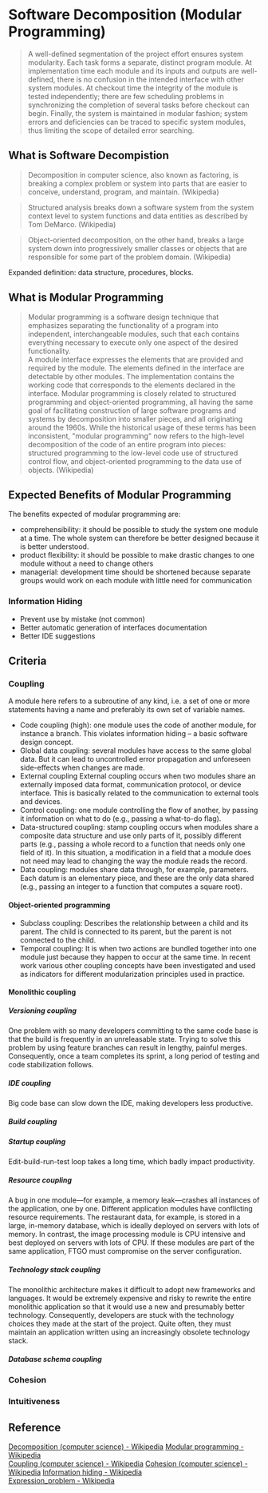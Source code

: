 # Software Decomposition (Modular Programming)

> A well-defined segmentation of the project effort ensures system modularity. Each task forms a separate, distinct program module. At implementation time each module and its inputs and outputs are well-defined, there is no confusion in the intended interface with other system modules. At checkout time the integrity of the module is tested independently; there are few scheduling problems in synchronizing the completion of several tasks before checkout can begin. Finally, the system is maintained in modular fashion; system errors and deficiencies can be traced to specific system modules, thus limiting the scope of detailed error searching.

## What is Software Decompistion
> Decomposition in computer science, also known as factoring, is breaking a complex problem or system into parts that are easier to conceive, understand, program, and maintain. (Wikipedia)

> Structured analysis breaks down a software system from the system context level to system functions and data entities as described by Tom DeMarco. (Wikipedia)

> Object-oriented decomposition, on the other hand, breaks a large system down into progressively smaller classes or objects that are responsible for some part of the problem domain. (Wikipedia)  

Expanded definition: data structure, procedures, blocks.

## What is Modular Programming
> Modular programming is a software design technique that emphasizes separating the functionality of a program into independent, interchangeable modules, such that each contains everything necessary to execute only one aspect of the desired functionality.  
A module interface expresses the elements that are provided and required by the module. The elements defined in the interface are detectable by other modules. The implementation contains the working code that corresponds to the elements declared in the interface. Modular programming is closely related to structured programming and object-oriented programming, all having the same goal of facilitating construction of large software programs and systems by decomposition into smaller pieces, and all originating around the 1960s. While the historical usage of these terms has been inconsistent, "modular programming" now refers to the high-level decomposition of the code of an entire program into pieces: structured programming to the low-level code use of structured control flow, and object-oriented programming to the data use of objects. (Wikipedia)

## Expected Benefits of Modular Programming
The benefits expected of modular programming are:
+ comprehensibility: it should be possible to study the system one module at a time. The whole system can therefore be better designed because it is better understood.
+ product flexibility: it should be possible to make drastic changes to one module without a need to change others
+ managerial: development time should be shortened because separate groups would work on each module with little need for communication

### Information Hiding
+ Prevent use by mistake (not common)
+ Better automatic generation of interfaces documentation 
+ Better IDE suggestions
## Criteria
### Coupling 
A module here refers to a subroutine of any kind, i.e. a set of one or more statements having a name and preferably its own set of variable names.
+ Code coupling (high): one module uses the code of another module, for instance a branch. This violates information hiding – a basic software design concept.
+ Global data coupling: several modules have access to the same global data. But it can lead to uncontrolled error propagation and unforeseen side-effects when changes are made.
+ External coupling
External coupling occurs when two modules share an externally imposed data format, communication protocol, or device interface. This is basically related to the communication to external tools and devices.
+ Control coupling: one module controlling the flow of another, by passing it information on what to do (e.g., passing a what-to-do flag).
+ Data-structured coupling: stamp coupling occurs when modules share a composite data structure and use only parts of it, possibly different parts (e.g., passing a whole record to a function that needs only one field of it).
In this situation, a modification in a field that a module does not need may lead to changing the way the module reads the record.
+ Data coupling: modules share data through, for example, parameters. Each datum is an elementary piece, and these are the only data shared (e.g., passing an integer to a function that computes a square root).
#### Object-oriented programming
+ Subclass coupling: Describes the relationship between a child and its parent. The child is connected to its parent, but the parent is not connected to the child.
+ Temporal coupling: It is when two actions are bundled together into one module just because they happen to occur at the same time.
In recent work various other coupling concepts have been investigated and used as indicators for different modularization principles used in practice.
#### Monolithic coupling
##### Versioning coupling
One problem with so many developers committing to the same code base is that the build is frequently in an unreleasable state. Trying to solve this problem by using feature branches can result in lengthy, painful merges. Consequently, once a team completes its sprint, a long period of testing and code stabilization follows.
##### IDE coupling
Big code base can slow down the IDE, making developers less productive.
##### Build coupling
##### Startup coupling
Edit-build-run-test loop takes a long time, which badly impact productivity.
##### Resource coupling
A bug in one module—for example, a memory leak—crashes all instances of the application, one by one.
Different application modules have conflicting resource requirements. The restaurant data, for example, is stored in a large, in-memory database, which is ideally deployed on servers with lots of memory. In contrast, the image processing module is CPU intensive and best deployed on servers with lots of CPU. If these modules are part of the same application, FTGO must compromise on the server configuration.
##### Technology stack coupling
The monolithic architecture makes it difficult to adopt new frameworks and languages. It would be extremely expensive and risky to rewrite the entire monolithic application so that it would use a new and presumably better technology. Consequently, developers are stuck with the technology choices they made at the start of the project. Quite often, they must maintain an application written using an increasingly obsolete technology stack.
##### Database schema coupling

### Cohesion
### Intuitiveness

## Reference
[Decomposition (computer science) - Wikipedia](https://en.wikipedia.org/wiki/Decomposition_(computer_science))  
[Modular programming - Wikipedia](https://en.wikipedia.org/wiki/Modular_programming)  
[Coupling (computer science) - Wikipedia](https://en.wikipedia.org/wiki/Coupling_(computer_programming))  
[Cohesion (computer science) - Wikipedia](https://en.wikipedia.org/wiki/Cohesion_(computer_science))  
[Information hiding - Wikipedia](https://en.wikipedia.org/wiki/Information_hiding)  
[Expression_problem - Wikipedia](https://en.wikipedia.org/wiki/Expression_problem)